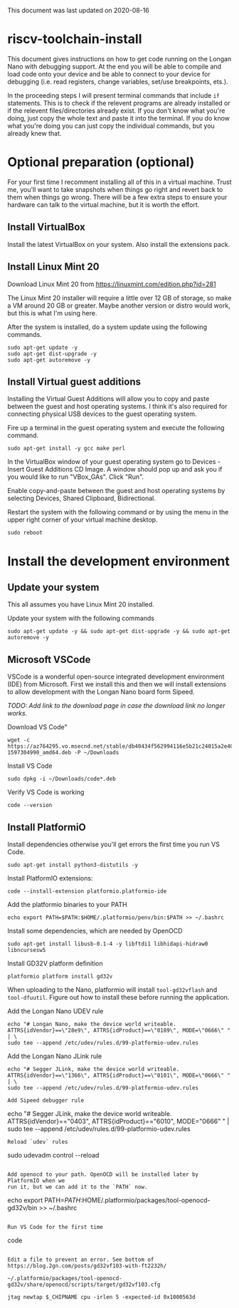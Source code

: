 This document was last updated on 2020-08-16

# riscv-toolchain-install
This document gives instructions on how to get code running on the Longan Nano with debugging support. At the end you will be able to compile and load code onto your device and be able to connect to your device for debugging (i.e. read registers, change variables, set/use breakpoints, ets.).

In the proceeding steps I will present terminal commands that include `if` statements. This is to check if the relevent programs are already installed or if the relevent files/directories already exist. If you don't know what you're doing, just copy the whole text and paste it into the terminal. If you do know what you're doing you can just copy the individual commands, but you already knew that.

# Optional preparation (optional)
For your first time I recomment installing all of this in a virtual machine. Trust me, you'll want to take snapshots when things go right and revert back to them when things go wrong. There will be a few extra steps to ensure your hardware can talk to the virtual machine, but it is worth the effort.

## Install VirtualBox
Install the latest VirtualBox on your system. Also install the extensions pack.

## Install Linux Mint 20
Download Linux Mint 20 from https://linuxmint.com/edition.php?id=281

The Linux Mint 20 installer will require a little over 12 GB of storage, so make a VM around 20 GB or greater. Maybe another version or distro would work, but this is what I'm using here.

After the system is installed, do a system update using the following commands.
```
sudo apt-get update -y
sudo apt-get dist-upgrade -y
sudo apt-get autoremove -y
```

## Install Virtual guest additions
Installing the Virtual Guest Additions will allow you to copy and paste between the guest and host operating systems. I think it's also required for connecting physical USB devices to the guest operating system.

Fire up a terminal in the guest operating system and execute the following command.
```
sudo apt-get install -y gcc make perl
```

In the VirtualBox window of your guest operating system go to Devices - Insert Guest Additions CD Image. A window should pop up and ask you if you would like to run "VBox\_GAs". Click "Run".

Enable copy-and-paste between the guest and host operating systems by selecting Devices, Shared Clipboard, Bidirectional.

Restart the system with the following command or by using the menu in the upper right corner of your virtual machine desktop.
```
sudo reboot
```

# Install the development environment
## Update your system
This all assumes you have Linux Mint 20 installed.

Update your system with the following commands
```
sudo apt-get update -y && sudo apt-get dist-upgrade -y && sudo apt-get autoremove -y
```

## Microsoft VSCode 
VSCode is a wonderful open-source integrated development environment (IDE) from Microsoft. First we install this and then we will install extensions to allow development with the Longan Nano board form Sipeed.

*TODO: Add link to the download page in case the download link no longer works.*

Download VS Code"
```
wget -c https://az764295.vo.msecnd.net/stable/db40434f562994116e5b21c24015a2e40b2504e6/code_1.48.0-1597304990_amd64.deb -P ~/Downloads
```

Install VS Code
```
sudo dpkg -i ~/Downloads/code*.deb
```

Verify VS Code is working
```
code --version
```

## Install PlatformiO
Install dependencies otherwise you'll get errors the first time you run VS Code.
```
sudo apt-get install python3-distutils -y
```

Install PlatformIO extensions:
```
code --install-extension platformio.platformio-ide
```

Add the platformio binaries to your PATH
```
echo export PATH=$PATH:$HOME/.platformio/penv/bin:$PATH >> ~/.bashrc
```

Install some dependencies, which are needed by OpenOCD
```
sudo apt-get install libusb-0.1-4 -y libftdi1 libhidapi-hidraw0 libncursesw5
```

Install GD32V platform definition
```
platformio platform install gd32v
```

When uploading to the Nano, platformio will install `tool-gd32vflash` and `tool-dfuutil`. Figure out how to install these before running the application.

Add the Longan Nano UDEV rule
```
echo "# Longan Nano, make the device world writeable.
ATTRS{idVendor}==\"28e9\", ATTRS{idProduct}==\"0189\", MODE=\"0666\" " | \
sudo tee --append /etc/udev/rules.d/99-platformio-udev.rules
```

Add the Longan Nano JLink rule
```
echo "# Segger JLink, make the device world writeable.
ATTRS{idVendor}==\"1366\", ATTRS{idProduct}==\"0101\", MODE=\"0666\" " | \
sudo tee --append /etc/udev/rules.d/99-platformio-udev.rules

Add Sipeed debugger rule
```
echo "# Segger JLink, make the device world writeable.
ATTRS{idVendor}==\"0403\", ATTRS{idProduct}==\"6010\", MODE=\"0666\" " | \
sudo tee --append /etc/udev/rules.d/99-platformio-udev.rules

```
Reload `udev` rules
```
sudo udevadm control --reload
```

Add openocd to your path. OpenOCD will be installed later by PlatformIO when we
run it, but we can add it to the `PATH` now.
```
echo export PATH=$PATH:$HOME/.platformio/packages/tool-openocd-gd32v/bin >> ~/.bashrc
```

Run VS Code for the first time
```
code
```

Edit a file to prevent an error. See bottom of https://blog.2gn.com/posts/gd32vf103-with-ft2232h/

~/.platformio/packages/tool-openocd-gd32v/share/openocd/scripts/target/gd32vf103.cfg

jtag newtap $_CHIPNAME cpu -irlen 5 -expected-id 0x1000563d


